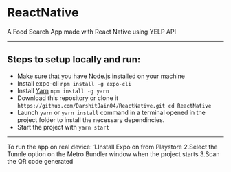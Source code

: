 # ReactNative

A Food Search App made with React Native using YELP API
***
## Steps to setup locally and run:
- Make sure that you have [Node.js](https://nodejs.org/en/download/) installed on your machine
- Install expo-cli
`npm install -g expo-cli`
- Install [Yarn](https://classic.yarnpkg.com/en/docs/install#windows-stable)
`npm install -g yarn`
- Download this repository or clone it
`https://github.com/DarshitJain04/ReactNative.git
cd ReactNative`
- Launch `yarn` or `yarn install` command in a terminal opened in the project folder to install the necessary dependincies.
- Start the project with
`yarn start`
***
To run the app on real device: 
1.Install Expo on from Playstore
2.Select the Tunnle option on the Metro Bundler window when the project starts
3.Scan the QR code generated
